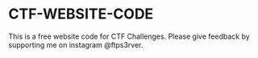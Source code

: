 # CTF-WEBSITE-CODE
This is a free website code for CTF Challenges. Please give feedback by supporting me on instagram @ftps3rver.
